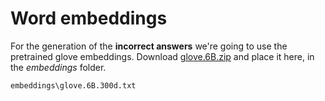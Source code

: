# Word embeddings
For the generation of the **incorrect answers** we're going to use the pretrained glove embeddings.
Download [glove.6B.zip](http://nlp.stanford.edu/data/glove.6B.zip) and place it here, in the *embeddings* folder. 
	
	embeddings\glove.6B.300d.txt
